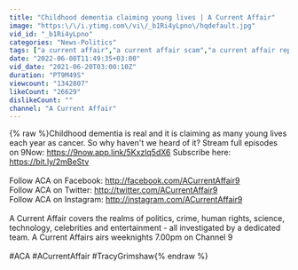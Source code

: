 ```yaml
---
title: "Childhood dementia claiming young lives | A Current Affair"
image: "https:\/\/i.ytimg.com\/vi\/_b1Ri4yLpno\/hqdefault.jpg"
vid_id: "_b1Ri4yLpno"
categories: "News-Politics"
tags: ["a current affair","a current affair scam","a current affair reporter"]
date: "2022-06-08T11:49:35+03:00"
vid_date: "2021-06-20T03:00:10Z"
duration: "PT9M49S"
viewcount: "1342807"
likeCount: "26629"
dislikeCount: ""
channel: "A Current Affair"
---
```

{% raw %}Childhood dementia is real and it is claiming as many young lives each year as cancer. So why haven't we heard of it? Stream full episodes on 9Now: <a rel="nofollow" target="blank" href="https://9now.app.link/5Kxzlq5dX6">https://9now.app.link/5Kxzlq5dX6</a> Subscribe here: <a rel="nofollow" target="blank" href="https://bit.ly/2mBeStv">https://bit.ly/2mBeStv</a><br /><br />Follow ACA on Facebook: <a rel="nofollow" target="blank" href="http://facebook.com/ACurrentAffair9">http://facebook.com/ACurrentAffair9</a><br />Follow ACA on Twitter: <a rel="nofollow" target="blank" href="http://twitter.com/ACurrentAffair9">http://twitter.com/ACurrentAffair9</a> <br />Follow ACA on Instagram: <a rel="nofollow" target="blank" href="http://instagram.com/ACurrentAffair9">http://instagram.com/ACurrentAffair9</a> <br /><br />A Current Affair covers the realms of politics, crime, human rights, science, technology, celebrities and entertainment - all investigated by a dedicated team. A Current Affairs airs weeknights 7.00pm on Channel 9<br /><br />#ACA #ACurrentAffair #TracyGrimshaw{% endraw %}

